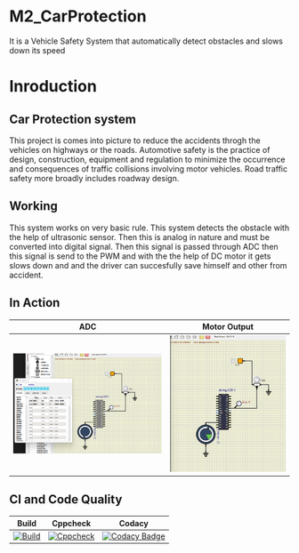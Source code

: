 # M2_CarProtection
It is a Vehicle Safety System that automatically detect obstacles and slows down its speed 
# Inroduction
## Car Protection system
This project is comes into picture to reduce the accidents throgh the vehicles on highways or the roads.
Automotive safety is the practice of design, construction, equipment and regulation to minimize the occurrence and consequences of traffic collisions involving motor vehicles. Road traffic safety more broadly includes roadway design.
## Working
This system works on very basic rule. This system detects the obstacle with the help of ultrasonic sensor. Then this is analog in nature and must be converted into digital signal. Then this signal is passed through ADC then this signal is send to the PWM and with the the help of DC motor it gets slows down and and the driver can succesfully save himself and other from accident.

## In Action

|ADC|Motor Output|
|:--:|:--:|
|![ADC_Output](https://github.com/shahwar92/M2_CarProtection/blob/main/4_TestCases/Screenshot%20(60).png)|![Motor_output](https://github.com/shahwar92/M2_CarProtection/blob/main/4_TestCases/Screenshot%20(61).png)|

## CI and Code Quality

|Build|Cppcheck|Codacy|
|:--:|:--:|:--:|
|[![Build](https://github.com/shahwar92/M2_CarProtection/actions/workflows/Compile.yml/badge.svg)](https://github.com/shahwar92/M2_CarProtection/actions/workflows/Compile.yml)|[![Cppcheck](https://github.com/shahwar92/M2_CarProtection/actions/workflows/cppcheck.yml/badge.svg)](https://github.com/shahwar92/M2_CarProtection/actions/workflows/cppcheck.yml)|[![Codacy Badge](https://app.codacy.com/project/badge/Grade/5dbedda37fc94114aaa94c70682ba090)](https://www.codacy.com/gh/shan-2000/M2_Embedded_VehicleSafetySystem/dashboard?utm_source=github.com&amp;utm_medium=referral&amp;utm_content=shan-2000/M2_Embedded_VehicleSafetySystem&amp;utm_campaign=Badge_Grade)

